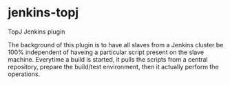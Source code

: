 jenkins-topj
============

TopJ Jenkins plugin

The background of this plugin is to have all slaves from a Jenkins cluster be 100% independent of haveing a particular script present on the slave machine. Everytime a build is started, it pulls the scripts from a central repository, prepare the build/test environment, then it actually perform the operations.
